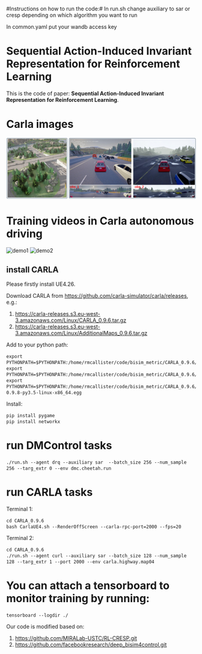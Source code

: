#Instructions on how to run the code:#
In run.sh change auxiliary to sar or cresp depending on which algorithm you want to run

In common.yaml put your wandb access key


# Sequential Action-Induced Invariant Representation for Reinforcement Learning


This is the code of paper: **Sequential Action-Induced Invariant Representation for Reinforcement Learning**.

# Carla images
![Demo img](https://github.com/DMU-XMU/SAR/blob/main/img/carla.png)
#  Training videos in Carla autonomous driving
![demo1](https://github.com/DMU-XMU/SAR/blob/main/videos/demo1.gif)
![demo2](https://github.com/DMU-XMU/SAR/blob/main/videos/demo2.gif)

## install CARLA
Please firstly install UE4.26.

Download CARLA from https://github.com/carla-simulator/carla/releases, e.g.:
1. https://carla-releases.s3.eu-west-3.amazonaws.com/Linux/CARLA_0.9.6.tar.gz
2. https://carla-releases.s3.eu-west-3.amazonaws.com/Linux/AdditionalMaps_0.9.6.tar.gz

Add to your python path:
```
export PYTHONPATH=$PYTHONPATH:/home/rmcallister/code/bisim_metric/CARLA_0.9.6/PythonAPI
export PYTHONPATH=$PYTHONPATH:/home/rmcallister/code/bisim_metric/CARLA_0.9.6/PythonAPI/carla
export PYTHONPATH=$PYTHONPATH:/home/rmcallister/code/bisim_metric/CARLA_0.9.6/PythonAPI/carla/dist/carla-0.9.8-py3.5-linux-x86_64.egg
```

Install:
```
pip install pygame
pip install networkx
```
# run DMControl tasks
```
./run.sh --agent drq --auxiliary sar  --batch_size 256 --num_sample 256 --targ_extr 0 --env dmc.cheetah.run
```

# run CARLA tasks

Terminal 1:
```
cd CARLA_0.9.6
bash CarlaUE4.sh --RenderOffScreen --carla-rpc-port=2000 --fps=20
```

Terminal 2:
```
cd CARLA_0.9.6
./run.sh --agent curl --auxiliary sar --batch_size 128 --num_sample 128 --targ_extr 1 --port 2000 --env carla.highway.map04
```

# You can attach a tensorboard to monitor training by running:
```
tensorboard --logdir ./
```
Our code is modified based on: 
1. https://github.com/MIRALab-USTC/RL-CRESP.git 
2. https://github.com/facebookresearch/deep_bisim4control.git 

